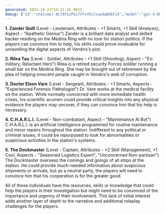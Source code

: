 ```yaml
---
generated: 2023-10-21T14:21:56.965Z
debug: {"id":"chatcmpl-8C78tGzPUi7VfsYKiCsuwdq06EFiX","model":"gpt-4-0613","usage":{"prompt_tokens":2734,"completion_tokens":466,"total_tokens":3200},"finish":"stop"}
---
```

**1. Zander Quill** (Level - Lieutenant, Attributes - +1 Smarts, +1 Skill (Analysis), Aspect - "Apathetic Genius")
Zander is a brilliant data analyst and skilled hacker residing on the Medina Ring with no love for station politics. If the players can convince him to help, his skills could prove invaluable for unravelling the digital aspects of Vendrix's plot.

**2. Rilea Tau** (Level - Soldier, Attributes - +1 Skill (Shooting), Aspect - "Ex-military, Reluctant Hero")
Rilea is a retired security Forces soldier running a small bar on the Medina Ring. She may be brought out of retirement by the plea of helping innocent people caught in Vendrix's web of corruption.

**3. Doctor Elson Vare** (Level - Sergeant, Attributes - +1 Smarts, Aspects - "Experienced Forensic Pathologist")
Dr. Vare works at the medical facility on the station. While normally concerned with more immediate health crises, his scientific acumen could provide critical insights into any physical evidence the players may uncover, if they can convince him that his help is necessary. 

**4. C.H.A.R.L.I.** (Level - Non-combatant, Aspect - "Maintenance AI Bot")
C.H.A.R.L.I. is an artificial intelligence programmed for routine maintenance and minor repairs throughout the station. Indifferent to any political or criminal issues, it could be repurposed to look for abnormalities or suspicious activities in the station's systems.

**5. The Dockmaster** (Level - Captain, Attributes - +2 Skill (Management), +1 Cool, Aspects - "Seasoned Logistics Expert", "Unconcerned Non-partisan")
The Dockmaster oversees the comings and goings of all ships at the station. He could provide much-needed information about suspicious shipments or arrivals, but as a neutral party, the players will need to convince him that his cooperation is for the greater good.

All of these individuals have the resources, skills or knowledge that could help the players in their investigation but might need to be convinced of the importance and urgency of their involvement. This lack of initial interest adds another layer of depth to the narrative and additional roleplay challenges for the players.
